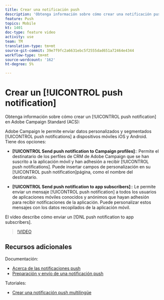 ```yaml
---
title: Crear una notificación push
description: 'Obtenga información sobre cómo crear una notificación push en Adobe Campaign Standard (ACS). '
feature: Push
topics: Mobile
kt: 1401
doc-type: feature video
activity: use
team: TM
translation-type: tm+mt
source-git-commit: 39e7f9fc2a6631ebc5f2555dad651a72464e4344
workflow-type: tm+mt
source-wordcount: '162'
ht-degree: 5%

---
```



# Crear un [!UICONTROL push notification]

Obtenga información sobre cómo crear un [!UICONTROL push notification] en Adobe Campaign Standard (ACS):

Adobe Campaign le permite enviar datos personalizados y segmentados [!UICONTROL push notifications] a dispositivos móviles iOS y Android. Tiene dos opciones:

* **[!UICONTROL Send push notification to Campaign profiles]**:: Permite el destinatario de los perfiles de CRM de Adobe Campaign que se han suscrito a la aplicación móvil y han adhesión a recibir [!UICONTROL push notifications]. Puede insertar campos de personalización en su [!UICONTROL push notification]página, como el nombre del destinatario.

* **[!UICONTROL Send push notification to app subscribers]**:: Le permite enviar un mensaje [!UICONTROL push notification] a todos los usuarios de aplicaciones móviles conocidos y anónimos que hayan adhesión para recibir notificaciones de la aplicación. Puede personalizar estos mensajes con los datos recopilados de la aplicación móvil.

El vídeo describe cómo enviar un [!DNL push notification to app subscribers].

>[!VIDEO](https://video.tv.adobe.com/v/31499?quality=12)

## Recursos adicionales

Documentación:

* [Acerca de las notificaciones push](https://docs.adobe.com/content/help/en/campaign-standard/using/communication-channels/push-notifications/about-push-notifications.html)
* [Preparación y envío de una notificación push](https://docs.adobe.com/content/help/en/campaign-standard/using/communication-channels/push-notifications/preparing-and-sending-a-push-notification.html)

Tutoriales:

* [Crear una notificación push multilingüe](/help/communication-channels/mobile/push-notifications/creating-multilingual-push-notifications.md)
